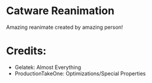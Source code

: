 # Catware Reanimation
Amazing reanimate created by amazing person!


# Credits:
- Gelatek: Almost Everything
- ProductionTakeOne: Optimizations/Special Properties
